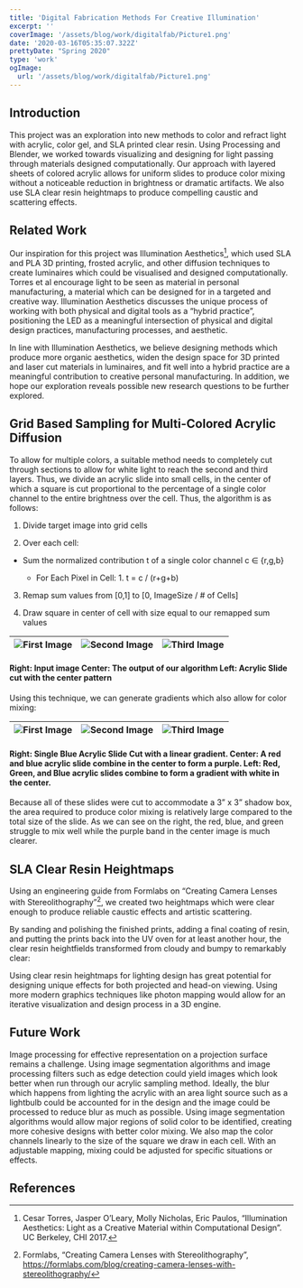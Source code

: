 ```yaml
---
title: 'Digital Fabrication Methods For Creative Illumination'
excerpt: ''
coverImage: '/assets/blog/work/digitalfab/Picture1.png'
date: '2020-03-16T05:35:07.322Z'
prettyDate: "Spring 2020"
type: 'work'
ogImage:
  url: '/assets/blog/work/digitalfab/Picture1.png'
---
```

## Introduction

This project was an exploration into new methods to color and refract light with acrylic, color gel, and SLA printed clear resin. Using Processing and Blender, we worked towards visualizing and designing for light passing through materials designed computationally. Our approach with layered sheets of colored acrylic allows for uniform slides to produce color mixing without a noticeable reduction in brightness or dramatic artifacts. We also use SLA clear resin heightmaps to produce compelling caustic and scattering effects. 

## Related Work

Our inspiration for this project was Illumination Aesthetics[^1], which used SLA and PLA 3D printing, frosted acrylic, and other diffusion techniques to create luminaires which could be visualised and designed computationally. Torres et al encourage light to be seen as material in personal manufacturing, a material which can be designed for in a targeted and creative way. Illumination Aesthetics discusses the unique process of working with both physical and digital tools as a “hybrid practice”, positioning the LED as a meaningful intersection of physical and digital design practices, manufacturing processes, and aesthetic. 

In line with Illumination Aesthetics, we believe designing methods which produce more organic aesthetics, widen the design space for 3D printed and laser cut materials in luminaires, and fit well into a hybrid practice are a meaningful contribution to creative personal manufacturing. In addition, we hope our exploration reveals possible new research questions to be further explored. 

## Grid Based Sampling for Multi-Colored Acrylic Diffusion 

To allow for multiple colors, a suitable method needs to completely cut through sections to allow for white light to reach the second and third layers. Thus, we divide an acrylic slide into small cells, in the center of which a square is cut proportional to the percentage of a single color channel to the entire brightness over the cell. Thus, the algorithm is as follows: 

1. Divide target image into grid cells 

2. Over each cell: 

  - Sum the normalized contribution t of a single color channel c ∈ {r,g,b} 
      
    - For Each Pixel in Cell: 1. t = c / (r+g+b) 

3. Remap sum values from [0,1] to [0, ImageSize / # of Cells] 

4. Draw square in center of cell with size equal to our remapped sum values 

| ![First Image](/assets/blog/work/digitalfab/Screen+Shot+2019-10-07+at+1.40.41+AM.png) | ![Second Image](/assets/blog/work/digitalfab/Screen+Shot+2019-10-07+at+1.40.50+AM.png) | ![Third Image](/assets/blog/work/digitalfab/DSC_3541.jpeg)|
|:---:|:---:|:---:|
#### Right: Input image Center: The output of our algorithm Left: Acrylic Slide cut with the center pattern 

Using this technique, we can generate gradients which also allow for color mixing: 

| ![First Image](/assets/blog/work/digitalfab/DSC_3440.png) | ![Second Image](/assets/blog/work/digitalfab/DSC_3463.png) | ![Third Image](/assets/blog/work/digitalfab/DSC_3453.png)|
|:---:|:---:|:---:|

#### Right: Single Blue Acrylic Slide Cut with a linear gradient. Center: A red and blue acrylic slide combine in the center to form a purple. Left: Red, Green, and Blue acrylic slides combine to form a gradient with white in the center. 

Because all of these slides were cut to accommodate a 3” x 3” shadow box, the area required to produce color mixing is relatively large compared to the total size of the slide. As we can see on the right, the red, blue, and green struggle to mix well while the purple band in the center image is much clearer. 

## SLA Clear Resin Heightmaps 

Using an engineering guide from Formlabs on “Creating Camera Lenses with Stereolithography”[^2], we created two heightmaps which were clear enough to produce reliable caustic effects and artistic scattering. 

By sanding and polishing the finished prints, adding a final coating of resin, and putting the prints back into the UV oven for at least another hour, the clear resin heightfields transformed from cloudy and bumpy to remarkably clear: 

Using clear resin heightmaps for lighting design has great potential for designing unique effects for both projected and head-on viewing. Using more modern graphics techniques like photon mapping would allow for an iterative visualization and design process in a 3D engine. 

## Future Work 
Image processing for effective representation on a projection surface remains a challenge. Using image segmentation algorithms and image processing filters such as edge detection could yield images which look better when run through our acrylic sampling method. Ideally, the blur which happens from lighting the acrylic with an area light source such as a lightbulb could be accounted for in the design and the image could be processed to reduce blur as much as possible. Using image segmentation algorithms would allow major regions of solid color to be identified, creating more cohesive designs with better color mixing. We also map the color channels linearly to the size of the square we draw in each cell. With an adjustable mapping, mixing could be adjusted for specific situations or effects. 

## References 

[^1]: Cesar Torres, Jasper O’Leary, Molly Nicholas, Eric Paulos, “Illumination Aesthetics: Light as a Creative Material within Computational Design”. UC Berkeley, CHI 2017. 

[^2]: Formlabs, “Creating Camera Lenses with Stereolithography”, https://formlabs.com/blog/creating-camera-lenses-with-stereolithography/ 
